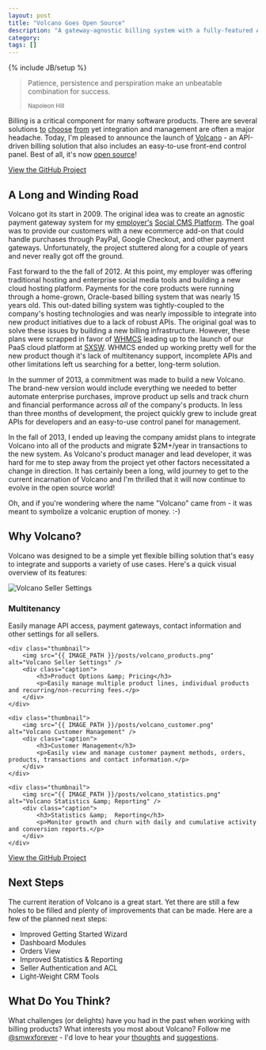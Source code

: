 ```yaml
---
layout: post
title: "Volcano Goes Open Source"
description: "A gateway-agnostic billing system with a fully-featured API and front-end control panel."
category: 
tags: []
---
```

{% include JB/setup %}

<blockquote>
	<p>Patience, persistence and perspiration make an unbeatable combination for success.</p>
	<small>Napoleon Hill</small>
</blockquote>

Billing is a critical component for many software products. There are several solutions [to](http://www.whmcs.com) [choose](http://chargify.com) [from](http://paypal.com) yet integration and management are often a major headache. Today, I'm pleased to announce the launch of [Volcano](https://github.com/volcano/billing) - an API-driven billing solution that also includes an easy-to-use front-end control panel. Best of all, it's now [open source](https://github.com/volcano/billing)!

<a class="btn btn-primary" href="https://github.com/volcano/billing">
	View the GitHub Project
</a>

A Long and Winding Road
-----------------------
Volcano got its start in 2009. The original idea was to create an agnostic payment gateway system for my [employer's](/about.html) [Social CMS Platform](/projects.html#socialcore). The goal was to provide our customers with a new ecommerce add-on that could handle purchases through PayPal, Google Checkout, and other payment gateways. Unfortunately, the project stuttered along for a couple of years and never really got off the ground.

Fast forward to the the fall of 2012. At this point, my employer was offering traditional hosting and enterprise social media tools and building a new cloud hosting platform. Payments for the core products were running through a home-grown, Oracle-based billing system that was nearly 15 years old. This out-dated billing system was tightly-coupled to the company's hosting technologies and was nearly impossible to integrate into new product initiatives due to a lack of robust APIs. The original goal was to solve these issues by building a new billing infrastructure. However, these plans were scrapped in favor of [WHMCS](http://www.whmcs.com) leading up to the launch of our PaaS cloud platform at [SXSW](http://sxsw.com). WHMCS ended up working pretty well for the new product though it's lack of multitenancy support, incomplete APIs and other limitations left us searching for a better, long-term solution.

In the summer of 2013, a commitment was made to build a new Volcano. The brand-new version would include everything we needed to better automate enterprise purchases, improve product up sells and track churn and financial performance across _all_ of the company's products. In less than three months of development, the project quickly grew to include great APIs for developers and an easy-to-use control panel for management.

In the fall of 2013, I ended up leaving the company amidst plans to integrate Volcano into all of the products and migrate $2M+/year in transactions to the new system. As Volcano's product manager and lead developer, it was hard for me to step away from the project yet other factors necessitated a change in direction. It has certainly been a long, wild journey to get to the current incarnation of Volcano and I'm thrilled that it will now continue to evolve in the open source world!

Oh, and if you're wondering where the name "Volcano" came from - it was meant to symbolize a volcanic eruption of money. :-)


Why Volcano?
------------
Volcano was designed to be a simple yet flexible billing solution that's easy to integrate and supports a variety of use cases. Here's a quick visual overview of its features:

<div class="post-image-overview">
	<div class="thumbnail">
		<img src="{{ IMAGE_PATH }}/posts/volcano_settings.png" alt="Volcano Seller Settings" />
		<div class="caption">
			<h3>Multitenancy</h3>
			<p>Easily manage API access, payment gateways, contact information and other settings for all sellers.</p>
		</div>
	</div>

	<div class="thumbnail">
		<img src="{{ IMAGE_PATH }}/posts/volcano_products.png" alt="Volcano Seller Settings" />
		<div class="caption">
			<h3>Product Options &amp; Pricing</h3>
			<p>Easily manage multiple product lines, individual products and recurring/non-recurring fees.</p>
		</div>
	</div>

	<div class="thumbnail">
		<img src="{{ IMAGE_PATH }}/posts/volcano_customer.png" alt="Volcano Customer Management" />
		<div class="caption">
			<h3>Customer Management</h3>
			<p>Easily view and manage customer payment methods, orders, products, transactions and contact information.</p>
		</div>
	</div>

	<div class="thumbnail">
		<img src="{{ IMAGE_PATH }}/posts/volcano_statistics.png" alt="Volcano Statistics &amp; Reporting" />
		<div class="caption">
			<h3>Statistics &amp;  Reporting</h3>
			<p>Monitor growth and churn with daily and cumulative activity and conversion reports.</p>
		</div>
	</div>
</div>

<p class="text-center">
	<a class="btn btn-primary" href="https://github.com/volcano/billing">
		View the GitHub Project
	</a>
</p>

Next Steps
----------
The current iteration of Volcano is a great start. Yet there are still a few holes to be filled and plenty of improvements that can be made. Here are a few of the planned next steps:

* Improved Getting Started Wizard
* Dashboard Modules
* Orders View
* Improved Statistics & Reporting
* Seller Authentication and ACL
* Light-Weight CRM Tools

What Do You Think?
---------------------------
What challenges (or delights) have you had in the past when working with billing products? What interests you most about Volcano? Follow me [@smwxforever](http://twitter.com/smwrxforever) - I'd love to hear your [thoughts](http://twitter.com/smwrxforever) and [suggestions](https://github.com/volcano/billing/issues).
